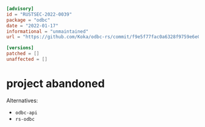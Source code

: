 ```toml
[advisory]
id = "RUSTSEC-2022-0039"
package = "odbc"
date = "2022-01-17"
informational = "unmaintained"
url = "https://github.com/Koka/odbc-rs/commit/f9e5f77fac0a6328f9759e6e0f9e10c16509aebb"

[versions]
patched = []
unaffected = []
```

# project abandoned

Alternatives:
- `odbc-api`
- `rs-odbc`

